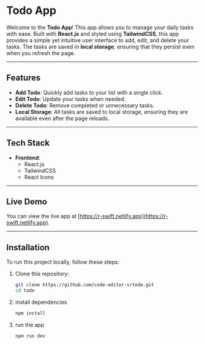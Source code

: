 # **Todo App**

Welcome to the **Todo App**! This app allows you to manage your daily tasks with ease. Built with **React.js** and styled using **TailwindCSS**, this app provides a simple yet intuitive user interface to add, edit, and delete your tasks. The tasks are saved in **local storage**, ensuring that they persist even when you refresh the page.

---

## **Features**

- **Add Todo**: Quickly add tasks to your list with a single click.
- **Edit Todo**: Update your tasks when needed.
- **Delete Todo**: Remove completed or unnecessary tasks.
- **Local Storage**: All tasks are saved to local storage, ensuring they are available even after the page reloads.

---

## **Tech Stack**

- **Frontend**: 
  - React.js
  - TailwindCSS
  - React Icons

---

## **Live Demo**

You can view the live app at [https://r-swift.netlify.app](https://r-swift.netlify.app).

---

## **Installation**

To run this project locally, follow these steps:

1. Clone this repository:

   ```bash
   git clone https://github.com/code-editor-v/todo.git
   cd todo

2. install dependencies
   ```bash
   npm install

3. run the app
   ```bash
   npm run dev
